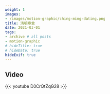 ```yaml
---
weight: 1
images:
- /images/motion-graphic/ching-ming-dating.png
title: 清明寒食
date: 2021-03-01
tags:
- archive # all posts
- motion-graphic
# hideTitle: true
# hideDate: true
hideExif: true
---
```


## Video

{{< youtube D0CrQtZqG28 >}}
